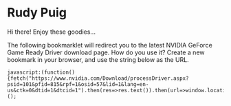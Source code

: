 # Rudy Puig

Hi there! Enjoy these goodies...

The following bookmarklet will redirect you to the latest NVIDIA GeForce Game Ready Driver download page. How do you use it? Create a new bookmark in your browser, and use the string below as the URL.
```
javascript:(function(){fetch("https://www.nvidia.com/Download/processDriver.aspx?psid=101&pfid=815&rpf=1&osid=57&lid=1&lang=en-us&ctk=0&dtid=1&dtcid=1").then(res=>res.text()).then(url=>window.location=url);})();
```